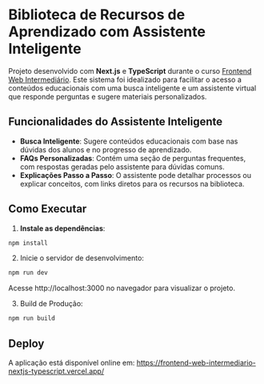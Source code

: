 
# Biblioteca de Recursos de Aprendizado com Assistente Inteligente

Projeto desenvolvido com **Next.js** e **TypeScript** durante o curso [Frontend Web Intermediário](https://plataforma.salvatore.academy/course/frontend-web-intermediario). Este sistema foi idealizado para facilitar o acesso a conteúdos educacionais com uma busca inteligente e um assistente virtual que responde perguntas e sugere materiais personalizados.

## Funcionalidades do Assistente Inteligente

- **Busca Inteligente**: Sugere conteúdos educacionais com base nas dúvidas dos alunos e no progresso de aprendizado.
- **FAQs Personalizadas**: Contém uma seção de perguntas frequentes, com respostas geradas pelo assistente para dúvidas comuns.
- **Explicações Passo a Passo**: O assistente pode detalhar processos ou explicar conceitos, com links diretos para os recursos na biblioteca.

## Como Executar

1. **Instale as dependências**:

```bash
npm install
```

2. Inicie o servidor de desenvolvimento:

```bash
npm run dev
```

Acesse http://localhost:3000 no navegador para visualizar o projeto.

3. Build de Produção:

```bash
npm run build
```

## Deploy

A aplicação está disponível online em: https://frontend-web-intermediario-nextjs-typescript.vercel.app/
